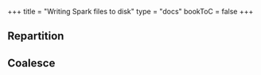 +++
title = "Writing Spark files to disk"
type = "docs"
bookToC = false
+++



## Repartition




## Coalesce